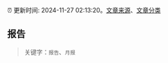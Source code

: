 :alarm_clock: 更新时间: 2024-11-27 02:13:20。[文章来源](/README.md)、[文章分类](/TAGS.md)

## 报告


> 关键字：`报告`、`月报`



